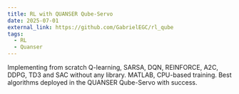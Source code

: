```yaml
---
title: RL with QUANSER Qube-Servo
date: 2025-07-01
external_link: https://github.com/GabrielEGC/rl_qube
tags:
  - RL
  - Quanser
---
```


Implementing from scratch Q-learning, SARSA, DQN, REINFORCE, A2C, DDPG, TD3 and SAC without any library. MATLAB, CPU-based training. Best algorithms deployed in the QUANSER Qube-Servo with success.

<!--more-->
